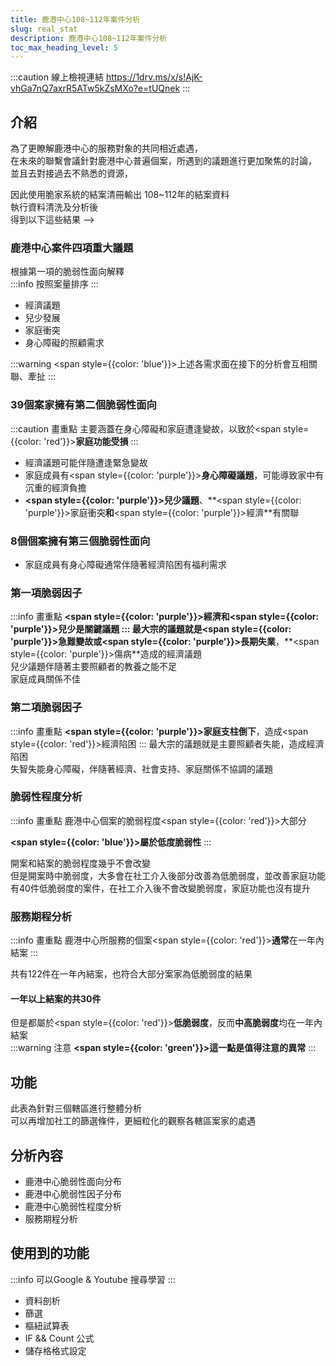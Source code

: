 ```yaml
---
title: 鹿港中心108~112年案件分析
slug: real_stat
description: 鹿港中心108~112年案件分析
toc_max_heading_level: 5
---  
```


:::caution 線上檢視連結
https://1drv.ms/x/s!AjK-vhGa7nQ7axrR5ATw5kZsMXo?e=tUQnek
:::


## 介紹
為了更瞭解鹿港中心的服務對象的共同相近處遇，  
在未來的聯繫會議針對鹿港中心普遍個案，所遇到的議題進行更加聚焦的討論，  
並且去對接過去不熟悉的資源，  

因此使用脆家系統的結案清冊輸出 108~112年的結案資料  
執行資料清洗及分析後  
得到以下這些結果  -->
  
### 鹿港中心案件四項重大議題
根據第一項的脆弱性面向解釋  
:::info 按照案量排序
:::
* 經濟議題
* 兒少發展
* 家庭衝突
* 身心障礙的照顧需求

:::warning <span style={{color: 'blue'}}>上述各需求面在接下的分析會互相關聯、牽扯</span>
:::

### 39個案家擁有第二個脆弱性面向
:::caution 畫重點
主要涵蓋在身心障礙和家庭遭逢變故，以致於<span style={{color: 'red'}}>**家庭功能受損**</span>
:::
* 經濟議題可能伴隨遭逢緊急變故  
* 家庭成員有<span style={{color: 'purple'}}>**身心障礙議題**</span>，可能導致家中有沉重的經濟負擔  
* **<span style={{color: 'purple'}}>兒少議題</span>**、**<span style={{color: 'purple'}}>家庭衝突</span>**和**<span style={{color: 'purple'}}>經濟</span>**有關聯  

### 8個個案擁有第三個脆弱性面向
* 家庭成員有身心障礙通常伴隨著經濟陷困有福利需求  

### 第一項脆弱因子
:::info 畫重點
**<span style={{color: 'purple'}}>經濟</span>**和**<span style={{color: 'purple'}}>兒少</span>**是關鍵議題
:::
最大宗的議題就是**<span style={{color: 'purple'}}>急難變故</span>**或**<span style={{color: 'purple'}}>長期失業</span>**，**<span style={{color: 'purple'}}>傷病</span>**造成的經濟議題  
兒少議題伴隨著主要照顧者的教養之能不足  
家庭成員關係不佳  

### 第二項脆弱因子
:::info 畫重點
**<span style={{color: 'purple'}}>家庭支柱倒下</span>**，造成<span style={{color: 'red'}}>經濟陷困</span>
:::
最大宗的議題就是主要照顧者失能，造成經濟陷困  
失智失能身心障礙，伴隨著經濟、社會支持、家庭關係不協調的議題  

### 脆弱性程度分析
:::info 畫重點 
鹿港中心個案的脆弱程度<span style={{color: 'red'}}>大部分</span>  

**<span style={{color: 'blue'}}>屬於低度脆弱性</span>**
:::

開案和結案的脆弱程度幾乎不會改變  
但是開案時中脆弱度，大多會在社工介入後部分改善為低脆弱度，並改善家庭功能    
有40件低脆弱度的案件，在社工介入後不會改變脆弱度，家庭功能也沒有提升  

### 服務期程分析
:::info 畫重點
鹿港中心所服務的個案<span style={{color: 'red'}}>**通常**</span>在一年內結案 
:::

共有122件在一年內結案，也符合大部分案家為低脆弱度的結果  
  
#### 一年以上結案的共30件  
但是都屬於<span style={{color: 'red'}}>**低脆弱度**</span>，反而**中高脆弱度**均在一年內結案  
:::warning 注意
**<span style={{color: 'green'}}>這一點是值得注意的異常</span>**
:::
## 功能
此表為針對三個轄區進行整體分析  
可以再增加社工的篩選條件，更細粒化的觀察各轄區案家的處遇

## 分析內容

* 鹿港中心脆弱性面向分布
* 鹿港中心脆弱性因子分布
* 鹿港中心脆弱性程度分析
* 服務期程分析

## 使用到的功能
:::info 可以Google & Youtube 搜尋學習
:::

* 資料剖析
* 篩選
* 樞紐試算表
* IF && Count 公式
* 儲存格格式設定